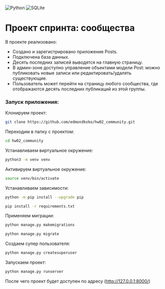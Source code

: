 ![Python](https://img.shields.io/badge/Python-3.10-blue?style=for-the-badge&logo=python&logoColor=yellow)
![SQLite](https://img.shields.io/badge/SQLite-blueviolet?style=for-the-badge&logo=postgresql&logoColor=yellow)
# Проект спринта: сообщества
В проекте реализовано:
- Создано и зарегистрировано приложение Posts.
- Подключена база данных.
- Десять последних записей выводятся на главную страницу. 
- В админ-зоне доступно управление объектами модели Post: можно публиковать новые записи или редактировать/удалять существующие.
- Пользователь может перейти на страницу любого сообщества, где отображаются десять последних публикаций из этой группы.

### Запуск приложения:

Клонируем проект:

```bash
git clone https://github.com/edmondkoko/hw02_community.git
```

Переходим в папку с проектом:

```bash
cd hw02_community
```

Устанавливаем виртуальное окружение:

```bash
python3 -m venv venv
```

Активируем виртуальное окружение:

```bash
source venv/bin/activate
```

Устанавливаем зависимости:

```bash
python -m pip install --upgrade pip
```
```bash
pip install -r requirements.txt
```

Применяем миграции:

```bash
python manage.py makemigrations
```
```bash
python manage.py migrate
```

Создаем супер пользователя:

```bash
python manage.py createsuperuser
```

Запускаем проект:

```bash
python manage.py runserver
```

После чего проект будет доступен по адресу (http://127.0.0.1:8000/)
